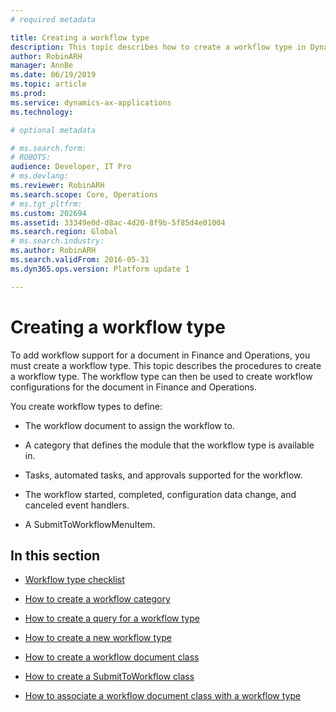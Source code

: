 ```yaml
---
# required metadata

title: Creating a workflow type
description: This topic describes how to create a workflow type in Dynamics 365 for Finance and Operations.
author: RobinARH
manager: AnnBe
ms.date: 06/19/2019
ms.topic: article
ms.prod: 
ms.service: dynamics-ax-applications
ms.technology: 

# optional metadata

# ms.search.form: 
# ROBOTS: 
audience: Developer, IT Pro
# ms.devlang: 
ms.reviewer: RobinARH
ms.search.scope: Core, Operations
# ms.tgt_pltfrm: 
ms.custom: 202694
ms.assetid: 33349e0d-d8ac-4d20-8f9b-5f85d4e01004
ms.search.region: Global
# ms.search.industry: 
ms.author: RobinARH
ms.search.validFrom: 2016-05-31
ms.dyn365.ops.version: Platform update 1

---
```


# Creating a workflow type 

To add workflow support for a document in Finance and Operations, you must create a workflow type. This topic describes the procedures to create a workflow type. The workflow type can then be used to create workflow configurations for the document in Finance and Operations.

You create workflow types to define:

  - The workflow document to assign the workflow to.

  - A category that defines the module that the workflow type is available in.

  - Tasks, automated tasks, and approvals supported for the workflow.

  - The workflow started, completed, configuration data change, and canceled event handlers.

  - A SubmitToWorkflowMenuItem.

## In this section

  - [Workflow type checklist](workflow-type-checklist.md)  

  - [How to create a workflow category](workflow-category.md)  

  - [How to create a query for a workflow type](query-workflow-type.md)  

  - [How to create a new workflow type](new-workflow-type.md)  

  - [How to create a workflow document class](workflow-document-create.md)  

  - [How to create a SubmitToWorkflow class](submit-to-workflow.md)  

  - [How to associate a workflow document class with a workflow type](associate-document-to-type.md)  
